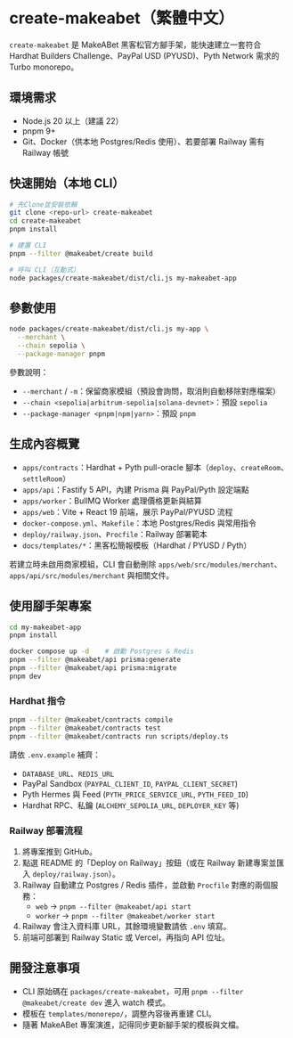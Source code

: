 # create-makeabet（繁體中文）

`create-makeabet` 是 MakeABet 黑客松官方腳手架，能快速建立一套符合 Hardhat Builders Challenge、PayPal USD (PYUSD)、Pyth Network 需求的 Turbo monorepo。

## 環境需求

- Node.js 20 以上（建議 22）
- pnpm 9+
- Git、Docker（供本地 Postgres/Redis 使用）、若要部署 Railway 需有 Railway 帳號

## 快速開始（本地 CLI）

```bash
# 先Clone並安裝依賴
git clone <repo-url> create-makeabet
cd create-makeabet
pnpm install

# 建置 CLI
pnpm --filter @makeabet/create build

# 呼叫 CLI（互動式）
node packages/create-makeabet/dist/cli.js my-makeabet-app
```

## 參數使用

```bash
node packages/create-makeabet/dist/cli.js my-app \
  --merchant \
  --chain sepolia \
  --package-manager pnpm
```

參數說明：
- `--merchant` / `-m`：保留商家模組（預設會詢問，取消則自動移除對應檔案）
- `--chain <sepolia|arbitrum-sepolia|solana-devnet>`：預設 `sepolia`
- `--package-manager <pnpm|npm|yarn>`：預設 `pnpm`

## 生成內容概覽

- `apps/contracts`：Hardhat + Pyth pull-oracle 腳本（`deploy`、`createRoom`、`settleRoom`）
- `apps/api`：Fastify 5 API，內建 Prisma 與 PayPal/Pyth 設定端點
- `apps/worker`：BullMQ Worker 處理價格更新與結算
- `apps/web`：Vite + React 19 前端，展示 PayPal/PYUSD 流程
- `docker-compose.yml`、`Makefile`：本地 Postgres/Redis 與常用指令
- `deploy/railway.json`、`Procfile`：Railway 部署範本
- `docs/templates/*`：黑客松簡報模板（Hardhat / PYUSD / Pyth）

若建立時未啟用商家模組，CLI 會自動刪除 `apps/web/src/modules/merchant`、`apps/api/src/modules/merchant` 與相關文件。

## 使用腳手架專案

```bash
cd my-makeabet-app
pnpm install

docker compose up -d    # 啟動 Postgres & Redis
pnpm --filter @makeabet/api prisma:generate
pnpm --filter @makeabet/api prisma:migrate
pnpm dev
```

### Hardhat 指令

```bash
pnpm --filter @makeabet/contracts compile
pnpm --filter @makeabet/contracts test
pnpm --filter @makeabet/contracts run scripts/deploy.ts
```

請依 `.env.example` 補齊：

- `DATABASE_URL`、`REDIS_URL`
- PayPal Sandbox (`PAYPAL_CLIENT_ID`, `PAYPAL_CLIENT_SECRET`)
- Pyth Hermes 與 Feed (`PYTH_PRICE_SERVICE_URL`, `PYTH_FEED_ID`)
- Hardhat RPC、私鑰 (`ALCHEMY_SEPOLIA_URL`, `DEPLOYER_KEY` 等)

### Railway 部署流程

1. 將專案推到 GitHub。
2. 點選 README 的「Deploy on Railway」按鈕（或在 Railway 新建專案並匯入 `deploy/railway.json`）。
3. Railway 自動建立 Postgres / Redis 插件，並啟動 `Procfile` 對應的兩個服務：
   - `web` → `pnpm --filter @makeabet/api start`
   - `worker` → `pnpm --filter @makeabet/worker start`
4. Railway 會注入資料庫 URL，其餘環境變數請依 `.env` 填寫。
5. 前端可部署到 Railway Static 或 Vercel，再指向 API 位址。

## 開發注意事項

- CLI 原始碼在 `packages/create-makeabet`，可用 `pnpm --filter @makeabet/create dev` 進入 watch 模式。
- 模板在 `templates/monorepo/`，調整內容後再重建 CLI。
- 隨著 MakeABet 專案演進，記得同步更新腳手架的模板與文檔。

